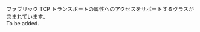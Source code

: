 <Namespace Name="Microsoft.ServiceFabric.Actors.Remoting.FabricTransport">
  <Docs>
    <summary>ファブリック TCP トランスポートの属性へのアクセスをサポートするクラスが含まれています。</summary> 
    <remarks>To be added.</remarks>
  </Docs>
</Namespace>
